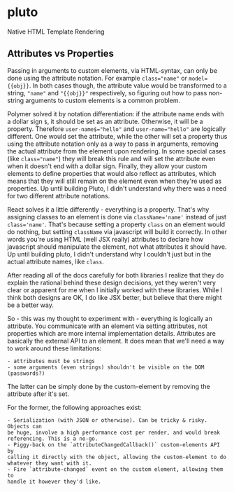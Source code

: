 # pluto
Native HTML Template Rendering

## Attributes vs Properties

Passing in arguments to custom elements, via HTML-syntax, can only be done
using the attribute notation. For example `class="name"` or `model={{obj}}`.
In both cases though, the attribute value would be transformed to a string,
`"name"` and `"{{obj}}"` respectively, so figuring out how to pass non-string
arguments to custom elements is a common problem.

Polymer solved it by notation differentiation: if the attribute name ends with a
dollar sign `$`, it should be set as an attribute. Otherwise, it will be a
property. Therefore `user-name$="hello"` and `user-name="hello"` are logically
different. One would set the attribute, while the other will set a property thus
using the attribute notation only as a way to pass in arguments, removing the
actual attribute from the element upon rendering. In some special cases (like
`class="name"`) they will break this rule and will set the attribute even when
it doesn't end with a dollar sign. Finally, they allow your custom elements to
define properties that would also reflect as attributes, which means that they
will still remain on the element even when they're used as properties. Up until
building Pluto, I didn't understand why there was a need for two different
attribute notations.

React solves it a little differently - everything is a property. That's why
assigning classes to an element is done via `className='name'` instead of just
`class='name'`. That's because setting a property `class` on an element would do
nothing, but setting `className` via javascript will build it correctly. In
other words you're using HTML (well JSX really) attributes to declare how
javascript should manipulate the element, not what attributes it should have. Up
until building pluto, I didn't understand why I couldn't just but in the actual
attribute names, like `class`.

After reading all of the docs carefully for both libraries I realize that they
do explain the rational behind these design decisions, yet they weren't very
clear or apparent for me when I initially worked with these libraries. While I
think both designs are OK, I do like JSX better, but believe that there might be
a better way.

So - this was my thought to experiment with - everything is logically an
attribute. You communicate with an element via setting attributes, not
properties which are more internal implementation details. Attributes are
basically the external API to an element. It does mean that we'll need a way to
work around these limitations:

    - attributes must be strings
    - some arguments (even strings) shouldn't be visible on the DOM (passwords?)

The latter can be simply done by the custom-element by removing the attribute
after it's set.

For the former, the following approaches exist:

    - Serialization (with JSON or otherwise). Can be tricky & risky. Objects can
    be huge, involve a high performance cost per render, and would break
    referencing. This is a no-go.
    - Piggy-back on the `attributeChangedCallback()` custom-elements API by
    calling it directly with the object, allowing the custom-element to do
    whatever they want with it.
    - Fire `attribute-changed` event on the custom element, allowing them to
    handle it however they'd like.
